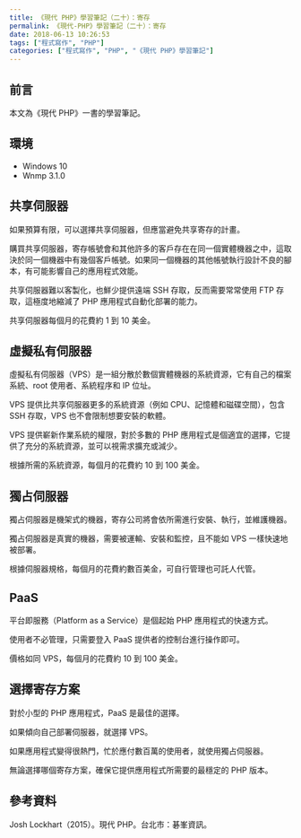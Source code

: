 ```yaml
---
title: 《現代 PHP》學習筆記（二十）：寄存
permalink: 《現代-PHP》學習筆記（二十）：寄存
date: 2018-06-13 10:26:53
tags: ["程式寫作", "PHP"]
categories: ["程式寫作", "PHP", "《現代 PHP》學習筆記"]
---
```


## 前言
本文為《現代 PHP》一書的學習筆記。

## 環境
- Windows 10
- Wnmp 3.1.0

## 共享伺服器
如果預算有限，可以選擇共享伺服器，但應當避免共享寄存的計畫。

購買共享伺服器，寄存帳號會和其他許多的客戶存在在同一個實體機器之中，這取決於同一個機器中有幾個客戶帳號。如果同一個機器的其他帳號執行設計不良的腳本，有可能影響自己的應用程式效能。

共享伺服器難以客製化，也鮮少提供遠端 SSH 存取，反而需要常常使用 FTP 存取，這極度地縮減了 PHP 應用程式自動化部署的能力。

共享伺服器每個月的花費約 1 到 10 美金。

## 虛擬私有伺服器
虛擬私有伺服器（VPS）是一組分散於數個實體機器的系統資源，它有自己的檔案系統、root 使用者、系統程序和 IP 位址。

VPS 提供比共享伺服器更多的系統資源（例如 CPU、記憶體和磁碟空間），包含 SSH 存取，VPS 也不會限制想要安裝的軟體。

VPS 提供嶄新作業系統的權限，對於多數的 PHP 應用程式是個適宜的選擇，它提供了充分的系統資源，並可以視需求擴充或減少。

根據所需的系統資源，每個月的花費約 10 到 100 美金。

## 獨占伺服器
獨占伺服器是機架式的機器，寄存公司將會依所需進行安裝、執行，並維護機器。

獨占伺服器是真實的機器，需要被運輸、安裝和監控，且不能如 VPS 一樣快速地被部署。

根據伺服器規格，每個月的花費約數百美金，可自行管理也可託人代管。

## PaaS
平台即服務（Platform as a Service）是個起始 PHP 應用程式的快速方式。

使用者不必管理，只需要登入 PaaS 提供者的控制台進行操作即可。

價格如同 VPS，每個月的花費約 10 到 100 美金。

## 選擇寄存方案
對於小型的 PHP 應用程式，PaaS 是最佳的選擇。

如果傾向自己部署伺服器，就選擇 VPS。

如果應用程式變得很熱門，忙於應付數百萬的使用者，就使用獨占伺服器。

無論選擇哪個寄存方案，確保它提供應用程式所需要的最穩定的 PHP 版本。

## 參考資料
Josh Lockhart（2015）。現代 PHP。台北市：碁峯資訊。